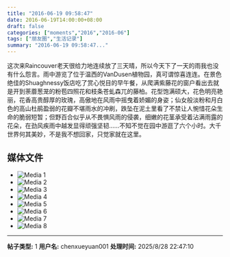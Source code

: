 ```yaml
---
title: "2016-06-19 09:58:47"
date: 2016-06-19T14:00:00+08:00
draft: false
categories: ["moments","2016","2016-06"]
tags: ["朋友圈","生活记录"]
summary: "2016-06-19 09:58:47..."
---
```


这次来Raincouver老天很给力地连续放了三天晴，所以今天下了一天的雨我也没有什么怨言。雨中游览了位于温西的VanDusen植物园，真可谓惊喜连连。在景色绝佳的Shuaghnessy饭店吃了赏心悦目的早午餐，从爬满紫藤花的窗户看出去就是开到荼蘼葱茏的粉苞四照花和枝条苍虬森兀的藤柏。花型饱满硕大，花色明亮艳丽，花香高贵醇厚的玫瑰，高傲地在风雨中摇曳着娇媚的身姿；仙女般淡粉和月白色的高山杜鹃盈弱的花瓣不堪雨水的冲刷，跌坠在泥土里看了不禁让人惋惜花朵生命的脆弱短暂；但野百合似乎从不畏惧风雨的侵袭，细嫩的花茎承受着沾满雨露的花朵，在劲风疾雨中越发显得顽强坚韧……不知不觉在园中游逛了六个小时。大千世界何其美妙，不是我不想回家，只觉家就在这里。

## 媒体文件

- ![Media 1](/Moments/photos/2016-06-19/201606190958470.jpg)
- ![Media 2](/Moments/photos/2016-06-19/201606190958471.jpg)
- ![Media 3](/Moments/photos/2016-06-19/201606190958473.jpg)
- ![Media 4](/Moments/photos/2016-06-19/201606190958474.jpg)
- ![Media 5](/Moments/photos/2016-06-19/201606190958475.jpg)
- ![Media 6](/Moments/photos/2016-06-19/201606190958476.jpg)
- ![Media 7](/Moments/photos/2016-06-19/201606190958477.jpg)
- ![Media 8](/Moments/photos/2016-06-19/201606190958478.jpg)

---

**帖子类型:** 1
**用户名:** chenxueyuan001
**处理时间:** 2025/8/28 22:47:10